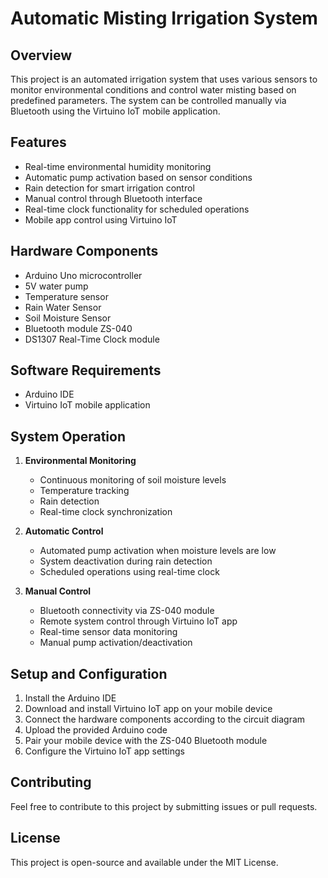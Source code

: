 # Automatic Misting Irrigation System

## Overview

This project is an automated irrigation system that uses various sensors to monitor environmental conditions and control water misting based on predefined parameters. The system can be controlled manually via Bluetooth using the Virtuino IoT mobile application.

## Features

- Real-time environmental humidity monitoring
- Automatic pump activation based on sensor conditions
- Rain detection for smart irrigation control
- Manual control through Bluetooth interface
- Real-time clock functionality for scheduled operations
- Mobile app control using Virtuino IoT

## Hardware Components

- Arduino Uno microcontroller
- 5V water pump
- Temperature sensor
- Rain Water Sensor
- Soil Moisture Sensor
- Bluetooth module ZS-040
- DS1307 Real-Time Clock module

## Software Requirements

- Arduino IDE
- Virtuino IoT mobile application

## System Operation

1. **Environmental Monitoring**

   - Continuous monitoring of soil moisture levels
   - Temperature tracking
   - Rain detection
   - Real-time clock synchronization

2. **Automatic Control**

   - Automated pump activation when moisture levels are low
   - System deactivation during rain detection
   - Scheduled operations using real-time clock

3. **Manual Control**
   - Bluetooth connectivity via ZS-040 module
   - Remote system control through Virtuino IoT app
   - Real-time sensor data monitoring
   - Manual pump activation/deactivation

## Setup and Configuration

1. Install the Arduino IDE
2. Download and install Virtuino IoT app on your mobile device
3. Connect the hardware components according to the circuit diagram
4. Upload the provided Arduino code
5. Pair your mobile device with the ZS-040 Bluetooth module
6. Configure the Virtuino IoT app settings

## Contributing

Feel free to contribute to this project by submitting issues or pull requests.

## License

This project is open-source and available under the MIT License.
